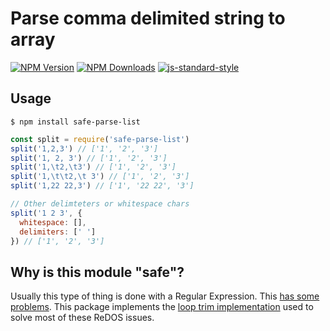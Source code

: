 # Parse comma delimited string to array

[![NPM Version](https://img.shields.io/npm/v/safe-parse-list.svg)](https://npmjs.org/package/safe-parse-list)
[![NPM Downloads](https://img.shields.io/npm/dm/safe-parse-list.svg)](https://npmjs.org/package/safe-parse-list)
[![js-standard-style](https://img.shields.io/badge/code%20style-standard-brightgreen.svg)](https://github.com/standard/standard)

## Usage

```
$ npm install safe-parse-list
```

```javascript
const split = require('safe-parse-list')
split('1,2,3') // ['1', '2', '3']
split('1, 2, 3') // ['1', '2', '3']
split('1,\t2,\t3') // ['1', '2', '3']
split('1,\t\t2,\t 3') // ['1', '2', '3']
split('1,22 22,3') // ['1', '22 22', '3']

// Other delimteters or whitespace chars
split('1 2 3', {
  whitespace: [],
  delimiters: [' ']
}) // ['1', '2', '3']
```

## Why is this module "safe"?

Usually this type of thing is done with a Regular Expression.  This [has some problems](https://snyk.io/node-js/express).
This package implements the [loop trim implementation](https://github.com/jshttp/fresh/commit/21a0f0c2a5f447e0d40bc16be0c23fa98a7b46ec)
used to solve most of these ReDOS issues.
